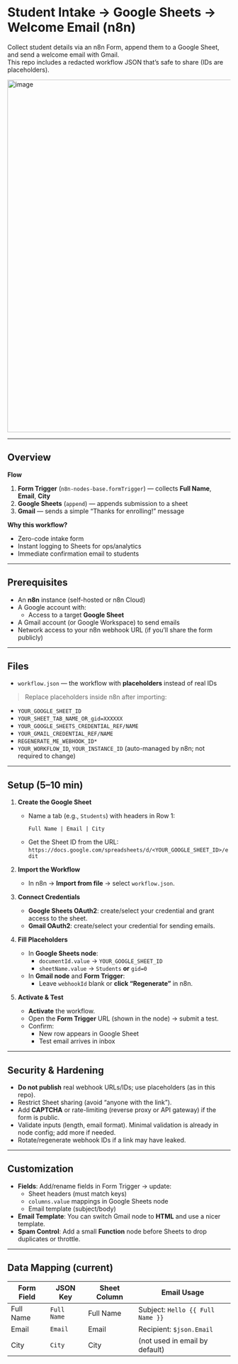 # Student Intake → Google Sheets → Welcome Email (n8n)

Collect student details via an n8n Form, append them to a Google Sheet, and send a welcome email with Gmail.  
This repo includes a redacted workflow JSON that’s safe to share (IDs are placeholders).

<img width="1510" height="795" alt="image" src="https://github.com/user-attachments/assets/3a2a5a7c-fef4-4481-97ba-e3839c6f6cf6" />

---

## Overview

**Flow**
1. **Form Trigger** (`n8n-nodes-base.formTrigger`) — collects **Full Name**, **Email**, **City**  
2. **Google Sheets** (`append`) — appends submission to a sheet  
3. **Gmail** — sends a simple “Thanks for enrolling!” message

**Why this workflow?**
- Zero-code intake form
- Instant logging to Sheets for ops/analytics
- Immediate confirmation email to students

---

## Prerequisites

- An **n8n** instance (self-hosted or n8n Cloud)
- A Google account with:
  - Access to a target **Google Sheet**
- A Gmail account (or Google Workspace) to send emails
- Network access to your n8n webhook URL (if you’ll share the form publicly)

---

## Files

- `workflow.json` — the workflow with **placeholders** instead of real IDs

> Replace placeholders inside n8n after importing:
- `YOUR_GOOGLE_SHEET_ID`
- `YOUR_SHEET_TAB_NAME_OR_gid=XXXXXX`
- `YOUR_GOOGLE_SHEETS_CREDENTIAL_REF/NAME`
- `YOUR_GMAIL_CREDENTIAL_REF/NAME`
- `REGENERATE_ME_WEBHOOK_ID*`
- `YOUR_WORKFLOW_ID`, `YOUR_INSTANCE_ID` (auto-managed by n8n; not required to change)

---

## Setup (5–10 min)

1. **Create the Google Sheet**
   - Name a tab (e.g., `Students`) with headers in Row 1:
     ```
     Full Name | Email | City
     ```
   - Get the Sheet ID from the URL:
     `https://docs.google.com/spreadsheets/d/<YOUR_GOOGLE_SHEET_ID>/edit`

2. **Import the Workflow**
   - In n8n → **Import from file** → select `workflow.json`.

3. **Connect Credentials**
   - **Google Sheets OAuth2**: create/select your credential and grant access to the sheet.
   - **Gmail OAuth2**: create/select your credential for sending emails.

4. **Fill Placeholders**
   - In **Google Sheets node**:
     - `documentId.value` → `YOUR_GOOGLE_SHEET_ID`
     - `sheetName.value` → `Students` **or** `gid=0`
   - In **Gmail node** and **Form Trigger**:
     - Leave `webhookId` blank or **click “Regenerate”** in n8n.

5. **Activate & Test**
   - **Activate** the workflow.
   - Open the **Form Trigger** URL (shown in the node) → submit a test.
   - Confirm:
     - New row appears in Google Sheet
     - Test email arrives in inbox

---

## Security & Hardening

- **Do not publish** real webhook URLs/IDs; use placeholders (as in this repo).
- Restrict Sheet sharing (avoid “anyone with the link”).
- Add **CAPTCHA** or rate-limiting (reverse proxy or API gateway) if the form is public.
- Validate inputs (length, email format). Minimal validation is already in node config; add more if needed.
- Rotate/regenerate webhook IDs if a link may have leaked.

---

## Customization

- **Fields**: Add/rename fields in Form Trigger → update:
  - Sheet headers (must match keys)
  - `columns.value` mappings in Google Sheets node
  - Email template (subject/body)
- **Email Template**: You can switch Gmail node to **HTML** and use a nicer template.
- **Spam Control**: Add a small **Function** node before Sheets to drop duplicates or throttle.

---

## Data Mapping (current)

| Form Field  | JSON Key       | Sheet Column | Email Usage                         |
|-------------|----------------|--------------|-------------------------------------|
| Full Name   | `Full Name`    | Full Name    | Subject: `Hello {{ Full Name }}`    |
| Email       | `Email`        | Email        | Recipient: `$json.Email`            |
| City        | `City`         | City         | (not used in email by default)      |
